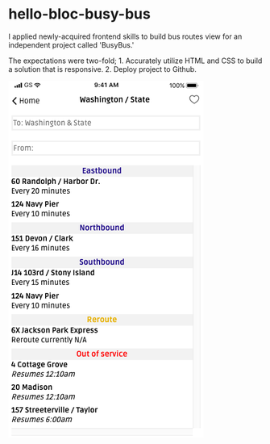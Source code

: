 # hello-bloc-busy-bus

I applied newly-acquired frontend skills to build bus routes view for an independent project called 'BusyBus.'

The expectations were two-fold; 1. Accurately utilize HTML and CSS to build a solution that is responsive. 2. Deploy project to Github.

![End result](images/FA-SS-190917.png)
